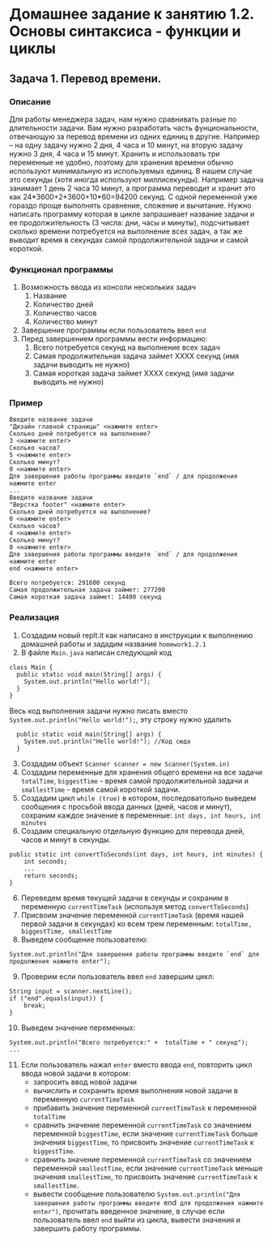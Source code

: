 # Домашнее задание к занятию 1.2. Основы синтаксиса - функции и циклы
## Задача 1. Перевод времени.

### Описание
Для работы менеджера задач, нам нужно сравнивать разные по длительности задачи.
Вам нужно разработать часть фунциональности, отвечающую за перевод времени из одних единиц в другие. Например – на одну задачу нужно 2 дня, 4 часа и 10 минут, на вторую задачу нужно 3 дня, 4 часа и 15 минут.
Хранить и использовать три переменные не удобно, поэтому для хранения времени обычно используют минимальную из используемых единиц. В нашем случае это секунды (хотя иногда используют миллисекунды).
Например задача занимает 1 день 2 часа 10 минут, а программа переводит и хранит это как 24\*3600\+2*3600\+10\*60=94200 секунд.
С одной переменной уже гораздо проще выполнять сравнение, сложение и вычитание.
Нужно написать программу которая в цикле запрашивает название задачи и ее продолжительность (3 числа: дни, часы и минуты), подсчитывает сколько времени потребуется на выполнение всех задач, а так же
выводит время в секундах самой продолжительной задачи и самой короткой.

### Функционал программы
1. Возможность ввода из консоли нескольких задач
    1. Название
    2. Количество дней
    3. Количество часов
    4. Количество минут
2. Завершение программы если пользователь ввел `end`
3. Перед завершением программы вести информацию:
    1. Всего потребуется секунд на выполнение всех задач
    2. Самая продолжительная задача займет XXXX секунд (имя задачи выводить не нужно)
    3. Самая короткая задача займет XXXX секунд (имя задачи выводить не нужно)

### Пример
```
Введите название задачи
"Дизайн главной страницы" <нажмите enter>
Сколько дней потребуется на выполнение?
3 <нажмите enter>
Сколько часов?
5 <нажмите enter>
Сколько минут?
0 <нажмите enter>
Для завершения работы программы введите `end` / для продолжения нажмите enter
...
Введите название задачи
"Верстка footer" <нажмите enter>
Сколько дней потребуется на выполнение?
0 <нажмите enter>
Сколько часов?
4 <нажмите enter>
Сколько минут?
0 <нажмите enter>
Для завершения работы программы введите `end` / для продолжения нажмите enter
end <нажмите enter>

Всего потребуется: 291600 секунд
Самая продолжительная задача займет: 277200
Самая короткая задача займет: 14400 секунд
```

### Реализация
1. Создадим новый replt.it как написано в инструкции к выполнению домашней работы и зададим название `homework1.2.1`
2. В файле `Main.java` написан следующий код
```
class Main {
  public static void main(String[] args) {
    System.out.println("Hello world!");
  }
}
``` 
Весь код выполнения задачи нужно писать вместо `System.out.println("Hello world!");`, эту строку нужно удалить
```
  public static void main(String[] args) {
    System.out.println("Hello world!"); //Код сюда
  }
```
3. Создадим объект `Scanner scanner = new Scanner(System.in)`
4. Создадим переменные для хранения общего времени на все задачи `totalTime`, `biggestTime` - время самой продолжительной задачи и
`smallestTime` - время самой короткой задачи.
4. Создадим цикл `while (true)` в котором, последоватольно выведем сообщения с просьбой ввода данных 
(дней, часов и минут), сохраним каждое значение в переменные: `int days, int hours, int minutes`
5. Создаим специальную отдельную функцию для перевода дней, часов и минут в секунды.
```
public static int convertToSeconds(int days, int hours, int minutes) {
    int seconds;
    ...
    return seconds; 
}
```
6. Переведем время текущей задачи в секунды и сохраним в переменную `currentTimeTask` (используя метод `convertToSeconds`)
7. Присвоим значение переменной `currentTimeTask` (время нашей первой задачи в секундах) ко всем трем переменным: `totalTime, biggestTime, smallestTime`
8. Выведем сообщение пользователю:
```
System.out.println("Для завершения работы программы введите `end` для продолжения нажмите enter");
```
9. Проверим если пользователь ввел `end` завершим цикл:
```
String input = scanner.nextLine();
if ("end".equals(input)) {
    break;
}
```
10. Выведем значение переменных:
```
System.out.println("Всего потребуется:" +  totalTime + " секунд");
...
```
11. Если пользователь нажал `enter` вместо  ввода `end`, повторить цикл ввода новой задачи в котором:
    - запросить ввод новой задачи
    - вычислить и сохранить время выполнения новой задачи в переменную `currentTimeTask`
    - прибавить значение переменной `currentTimeTask` к переменной `totalTime`
    - сравнить значение переменной `currentTimeTask` со значением переменной `biggestTime`, если значение `currentTimeTask` больше значения `biggestTime`, то присвоить значение `currentTimeTask` к `biggestTime`.
    - сравнить значение переменной `currentTimeTask` со значением переменной `smallestTime`, если значение `currentTimeTask` меньше значения `smallestTime`, то присвоить значение `currentTimeTask` к `smallestTime`.
    - вывести сообщение пользователю `System.out.println("Для завершения работы программы введите `end` для продолжения нажмите enter")`, прочитать введенное значение, в случае если пользователь ввел `end` выйти из цикла, вывести значения и завершить работу программы.
